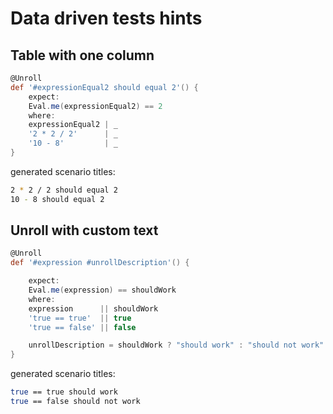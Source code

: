 # Data driven tests hints

## Table with one column

```groovy
@Unroll
def '#expressionEqual2 should equal 2'() {
    expect:
    Eval.me(expressionEqual2) == 2
    where:
    expressionEqual2 | _
    '2 * 2 / 2'      | _
    '10 - 8'         | _
}
```

generated scenario titles:

```bash
2 * 2 / 2 should equal 2
10 - 8 should equal 2
```

## Unroll with custom text

```groovy
@Unroll
def '#expression #unrollDescription'() {

    expect:
    Eval.me(expression) == shouldWork
    where:
    expression      || shouldWork
    'true == true'  || true
    'true == false' || false

    unrollDescription = shouldWork ? "should work" : "should not work"
}
```

generated scenario titles:

```bash
true == true should work
true == false should not work
```
